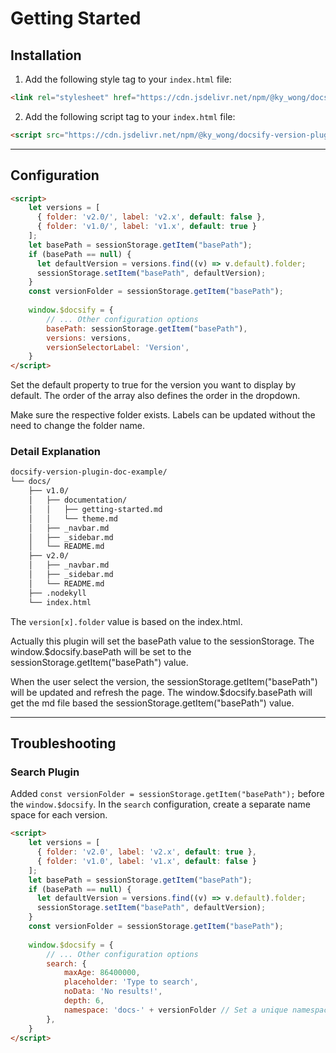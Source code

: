 # Getting Started

## Installation

1. Add the following style tag to your `index.html` file:

```html
<link rel="stylesheet" href="https://cdn.jsdelivr.net/npm/@ky_wong/docsify-version-plugin@1.0.2/style.css">
```

2. Add the following script tag to your `index.html` file:

```html
<script src="https://cdn.jsdelivr.net/npm/@ky_wong/docsify-version-plugin@1.0.2/index.js"></script>
```

---

## Configuration

```html
<script>
    let versions = [
      { folder: 'v2.0/', label: 'v2.x', default: false },
      { folder: 'v1.0/', label: 'v1.x', default: true }
    ];
    let basePath = sessionStorage.getItem("basePath");
    if (basePath == null) {
      let defaultVersion = versions.find((v) => v.default).folder;
      sessionStorage.setItem("basePath", defaultVersion);
    } 
    const versionFolder = sessionStorage.getItem("basePath");
    
    window.$docsify = {
        // ... Other configuration options
        basePath: sessionStorage.getItem("basePath"),
        versions: versions,
        versionSelectorLabel: 'Version',
    }
</script>
```

Set the default property to true for the version you want to display by default. 
The order of the array also defines the order in the dropdown.

Make sure the respective folder exists. Labels can be updated without the need to 
change the folder name.

### Detail Explanation

```txt
docsify-version-plugin-doc-example/
└── docs/
    ├── v1.0/
    │   ├── documentation/
    │   │   ├── getting-started.md
    │   │   └── theme.md
    │   ├── _navbar.md
    │   ├── _sidebar.md
    │   └── README.md
    ├── v2.0/
    │   ├── _navbar.md
    │   ├── _sidebar.md
    │   └── README.md
    ├── .nodekyll
    └── index.html
```

The `version[x].folder` value is based on the index.html. 

Actually this plugin will set the basePath value to the sessionStorage. The window.$docsify.basePath
will be set to the sessionStorage.getItem("basePath") value.

When the user select the version, the sessionStorage.getItem("basePath") will be updated and 
refresh the page. The window.$docsify.basePath will get the md file based the sessionStorage.getItem("basePath") value.


---

## Troubleshooting

### Search Plugin

Added `const versionFolder = sessionStorage.getItem("basePath");` before the `window.$docsify`. 
In the `search` configuration, create a separate name space for each version.

```html
<script>
    let versions = [
      { folder: 'v2.0', label: 'v2.x', default: true },
      { folder: 'v1.0', label: 'v1.x', default: false }
    ];
    let basePath = sessionStorage.getItem("basePath");
    if (basePath == null) {
      let defaultVersion = versions.find((v) => v.default).folder;
      sessionStorage.setItem("basePath", defaultVersion);
    } 
    const versionFolder = sessionStorage.getItem("basePath");
    
    window.$docsify = {
        // ... Other configuration options
        search: {
            maxAge: 86400000,
            placeholder: 'Type to search',
            noData: 'No results!',
            depth: 6,
            namespace: 'docs-' + versionFolder // Set a unique namespace for each version
        },
    }
</script>
```
